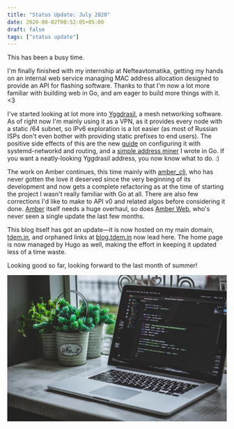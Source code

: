 ```yaml
---
title: "Status Update: July 2020"
date: 2020-08-02T00:52:05+05:00
draft: false
tags: ["status update"]
---
```


This has been a busy time.

I'm finally finished with my internship at Nefteavtomatika, getting my
hands on an internal web service managing MAC address allocation
designed to provide an API for flashing software. Thanks to that I'm now
a lot more familiar with building web in Go, and am eager to build more
things with it. <3

I've started looking at lot more into [Yggdrasil][ygghome], a mesh
networking software. As of right now I'm mainly using it as a VPN, as it
provides every node with a static /64 subnet, so IPv6 exploration is a
lot easier (as most of Russian ISPs don't even bother with providing
static prefixes to end users). The positive side effects of this are the
new [guide][yggdoc] on configuring it with systemd-networkd and routing,
and a [simple address miner][yggminer] I wrote in Go. If you want a
neatly-looking Yggdrasil address, you now know what to do. :)

The work on Amber continues, this time mainly with
[amber_cli][amber_cli], who has never gotten the love it deserved since
the very beginning of its development and now gets a complete
refactoring as at the time of starting the project I wasn't really
familiar with Go at all. There are also few corrections I'd like to make
to API v0 and related algos before considering it done. [Amber][amber]
itself needs a huge overhaul, so does [Amber Web][amber_web], who's
never seen a single update the last few months.

This blog itself has got an update—it is now hosted on my main domain,
[tdem.in](/), and orphaned links at [blog.tdem.in](https://blog.tdem.in)
now lead here. The home page is now managed by Hugo as well, making the
effort in keeping it updated less of a time waste.

Looking good so far, looking forward to the last month of summer!

![Photo by Safar Safarov on [Unsplash](https://unsplash.com/photos/MSN8TFhJ0is)](/img/coding-xps.jpg)

[ygghome]: https://yggdrasil-network.github.io
[yggdoc]: /post/yggdrasil-systemd/
[yggminer]: https://git.tdem.in/tdemin/syg_go
[amber_cli]: https://git.tdem.in/tdemin/amber_cli
[amber]: https://git.tdem.in/tdemin/amber
[amber_web]: https://git.tdem.in/tdemin/amber_web
